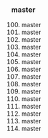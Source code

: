 ### master

100. master
200. master
300. master
400. master
500. master
600. master
700. master
800. master
900. master
1000. master
1001. master
1002. master
1003. master
1004. master
1005. master
